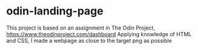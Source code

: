 # odin-landing-page
This project is based on an assignment in The Odin Project, https://www.theodinproject.com/dashboard
Applying knowledge of HTML and CSS, I made a webpage as close to the target png as possible
